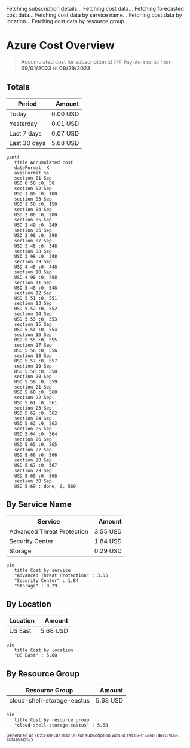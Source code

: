 Fetching subscription details...
Fetching cost data...
Fetching forecasted cost data...
Fetching cost data by service name...
Fetching cost data by location...
Fetching cost data by resource group...
# Azure Cost Overview

> Accumulated cost for subscription id `JPF Pay-As-You-Go` from **09/01/2023** to **09/29/2023**

## Totals

|Period|Amount|
|---|---:|
|Today|0.00 USD|
|Yesterday|0.01 USD|
|Last 7 days|0.07 USD|
|Last 30 days|5.68 USD|

```mermaid
gantt
   title Accumulated cost
   dateFormat  X
   axisFormat %s
   section 01 Sep
   USD 0.50 :0, 50
   section 02 Sep
   USD 1.00 :0, 100
   section 03 Sep
   USD 1.50 :0, 150
   section 04 Sep
   USD 2.00 :0, 200
   section 05 Sep
   USD 2.49 :0, 249
   section 06 Sep
   USD 2.98 :0, 298
   section 07 Sep
   USD 3.48 :0, 348
   section 08 Sep
   USD 3.98 :0, 398
   section 09 Sep
   USD 4.48 :0, 448
   section 10 Sep
   USD 4.98 :0, 498
   section 11 Sep
   USD 5.48 :0, 548
   section 12 Sep
   USD 5.51 :0, 551
   section 13 Sep
   USD 5.52 :0, 552
   section 14 Sep
   USD 5.53 :0, 553
   section 15 Sep
   USD 5.54 :0, 554
   section 16 Sep
   USD 5.55 :0, 555
   section 17 Sep
   USD 5.56 :0, 556
   section 18 Sep
   USD 5.57 :0, 557
   section 19 Sep
   USD 5.58 :0, 558
   section 20 Sep
   USD 5.59 :0, 559
   section 21 Sep
   USD 5.60 :0, 560
   section 22 Sep
   USD 5.61 :0, 561
   section 23 Sep
   USD 5.62 :0, 562
   section 24 Sep
   USD 5.63 :0, 563
   section 25 Sep
   USD 5.64 :0, 564
   section 26 Sep
   USD 5.65 :0, 565
   section 27 Sep
   USD 5.66 :0, 566
   section 28 Sep
   USD 5.67 :0, 567
   section 29 Sep
   USD 5.68 :0, 568
   section 30 Sep
   USD 5.69 : done, 0, 569
```

## By Service Name

|Service|Amount|
|---|---:|
|Advanced Threat Protection|3.55 USD|
|Security Center|1.84 USD|
|Storage|0.29 USD|

```mermaid
pie
   title Cost by service
   "Advanced Threat Protection" : 3.55
   "Security Center" : 1.84
   "Storage" : 0.29
```

## By Location

|Location|Amount|
|---|---:|
|US East|5.68 USD|

```mermaid
pie
   title Cost by location
   "US East" : 5.68
```

## By Resource Group

|Resource Group|Amount|
|---|---:|
|cloud-shell-storage-eastus|5.68 USD|

```mermaid
pie
   title Cost by resource group
   "cloud-shell-storage-eastus" : 5.68
```

<sup>Generated at 2023-09-30 11:12:00 for subscription with id `4913be3f-a345-4652-9bba-767418dd25e3`</sup>
